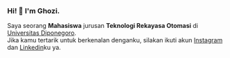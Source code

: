 ### Hi! 👋 I'm Ghozi.

Saya seorang **Mahasiswa** jurusan **Teknologi Rekayasa Otomasi** di [Universitas Diponegoro](https://www.undip.ac.id/).\
Jika kamu tertarik untuk berkenalan denganku, silakan ikuti akun [Instagram](https://www.instagram.com/ghozy.haq/) dan [Linkedin](https://www.linkedin.com/in/ghozi-izzulhaq-51a59a20a/)ku ya.

